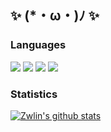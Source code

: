 ## ✨ (*・ω・)ﾉ ✨

### Languages

![](https://img.shields.io/badge/Golang-46a9d6?style=flat-square&logo=go&logoColor=fff)
![](https://img.shields.io/badge/Python-f1d650?style=flat-square&logo=python&logoColor=fff)
![](https://img.shields.io/badge/Rust-9d3047?style=flat-square&logo=rust&logoColor=fff)
![](https://img.shields.io/badge/JavaScript-de328e?style=flat-square&logo=javascript&logoColor=fff)

### Statistics
 
[![Zwlin's github stats](https://github-readme-stats.vercel.app/api?username=Zwlin98&show_icons=true&count_private=true&show_icons=true&theme=buefy)](https://github.com/anuraghazra/github-readme-stats)
